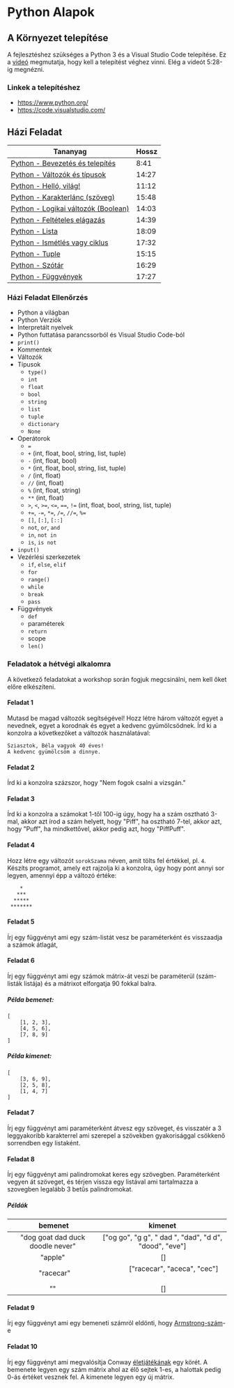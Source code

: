 # Python Alapok

## A Környezet telepítése

A fejlesztéshez szükséges a Python 3 és a Visual Studio Code telepítése.
Ez a [videó](https://www.youtube.com/watch?v=U4tBaFuLEzY&end=328) megmutatja,
hogy kell a telepítést véghez vinni. Elég a videót 5:28-ig megnézni.

### Linkek a telepítéshez

- <https://www.python.org/>
- <https://code.visualstudio.com/>

## Házi Feladat

| Tananyag | Hossz |
| -------- | ----- |
| [Python - Bevezetés és telepítés](https://www.youtube.com/watch?v=kr-pmSBeKzM) | 8:41 |
| [Python - Változók és típusok](https://www.youtube.com/watch?v=ss_ZR2XkL-E) | 14:27 |
| [Python - Helló, világ!](https://www.youtube.com/watch?v=zY2lLb-2Q88) | 11:12 |
| [Python - Karakterlánc (szöveg)](https://www.youtube.com/watch?v=uapT_JPjrBk) | 15:48 |
| [Python - Logikai változók (Boolean)](https://www.youtube.com/watch?v=_DBOiV4R9rg) | 14:03 |
| [Python - Feltételes elágazás](https://www.youtube.com/watch?v=BYdQLRIkWC0) | 14:39 |
| [Python - Lista](https://www.youtube.com/watch?v=hoJBELib22Y) | 18:09 |
| [Python - Ismétlés vagy ciklus](https://www.youtube.com/watch?v=mNrG0yImpvA) | 17:32 |
| [Python - Tuple](https://www.youtube.com/watch?v=hHu7z2p-Dxk) | 15:15 |
| [Python - Szótár](https://www.youtube.com/watch?v=TzuhLLs8Oa0) | 16:29 |
| [Python - Függvények](https://www.youtube.com/watch?v=P_l6dzefLsE) | 17:27 |

### Házi Feladat Ellenőrzés

- Python a világban
- Python Verziók
- Interpretált nyelvek
- Python futtatása parancssorból és Visual Studio Code-ból
- `print()`
- Kommentek
- Változók
- Típusok
  - `type()`
  - `int`
  - `float`
  - `bool`
  - `string`
  - `list`
  - `tuple`
  - `dictionary`
  - `None`
- Operátorok
  - `=`
  - `+`  (int, float, bool, string, list, tuple)
  - `-`  (int, float, bool)
  - `*`  (int, float, bool, string, list, tuple)
  - `/`  (int, float)
  - `//` (int, float)
  - `%`  (int, float, string)
  - `**` (int, float)
  - `>`, `<`, `>=`, `<=`, `==`, `!=`  (int, float, bool, string, list, tuple)
  - `+=`, `-=`, `*=`, `/=`, `//=`, `%=`
  - `[]`, `[:]`, `[::]`
  - `not`, `or`, `and`
  - `in`, `not in`
  - `is`, `is not`
- `input()`
- Vezérlési szerkezetek
  - `if`, `else`, `elif`
  - `for`
  - `range()`
  - `while`
  - `break`
  - `pass`
- Függvények
  - `def`
  - paraméterek
  - `return`
  - scope
  - `len()`

### Feladatok a hétvégi alkalomra

A következő feladatokat a workshop során fogjuk megcsinálni, nem kell őket előre
elkészíteni.

#### Feladat 1

Mutasd be magad változók segítségével! Hozz létre három változót egyet a nevednek, egyet a korodnak és egyet a kedvenc gyümölcsödnek.
Írd ki a konzolra a következőket a változók használatával:
```
Sziasztok, Béla vagyok 40 éves!
A kedvenc gyümölcsöm a dinnye.
```

#### Feladat 2

Írd ki a konzolra százszor, hogy "Nem fogok csalni a vizsgán."

#### Feladat 3

Írd ki a konzolra a számokat 1-től 100-ig úgy, hogy ha a szám osztható 3-mal, akkor azt írod a szám helyett, hogy "Piff", ha osztható 7-tel, akkor azt, hogy "Puff", ha mindkettővel, akkor pedig azt, hogy "PiffPuff".

#### Feladat 4

Hozz létre egy változót `sorokSzama` néven, amit tölts fel értékkel, pl. `4`. Készíts programot, amely ezt rajzolja ki a konzolra, úgy hogy pont annyi sor legyen, amennyi épp a változó értéke:
```
    *
   ***
  *****
 *******
```

#### Feladat 5

Írj egy függvényt ami egy szám-listát vesz be paraméterként és visszaadja a számok átlagát,

#### Feladat 6

Írj egy függvényt ami egy számok mátrix-át veszi be paraméterül (szám-listák listája) és a mátrixot elforgatja 90 fokkal balra.

##### Példa bemenet:

```
[
    [1, 2, 3],
    [4, 5, 6],
    [7, 8, 9]
]
```

##### Példa kimenet:

```
[
    [3, 6, 9],
    [2, 5, 8],
    [1, 4, 7]
]
```

#### Feladat 7

Írj egy függvényt ami paraméterként átvesz egy szöveget, és visszatér a 3 leggyakoribb karakterrel ami szerepel a szövekben gyakorisággal csökkenő sorrendben egy listaként.

#### Feladat 8

Írj egy függvényt ami palindromokat keres egy szövegben. Paraméterként vegyen át szöveget, és térjen vissza egy listával ami tartalmazza a szovegben legalább 3 betűs palindromokat.

##### Példák
|              bemenet             |                         kimenet                         |
| :------------------------------: | :-----------------------------------------------------: |
| "dog goat dad duck doodle never" | \["og go", "g g", " dad ", "dad", "d d", "dood", "eve"] |
|              "apple"             |                            []                           |
|             "racecar"            |               \["racecar", "aceca", "cec"]              |
|                ""                |                            []                           |

#### Feladat 9

Írj egy függvényt ami egy bemeneti számról eldönti, hogy [Armstrong-szám](https://hu.wikipedia.org/wiki/Armstrong-sz%C3%A1m)-e

#### Feladat 10

Írj egy függvényt ami megvalósítja Conway [életjátékának](https://hu.wikipedia.org/wiki/%C3%89letj%C3%A1t%C3%A9k) egy körét.
A bemenete legyen egy szám mátrix ahol az élő sejtek 1-es, a halottak pedig 0-ás értéket vesznek fel.
A kimenete legyen egy új mátrix.
